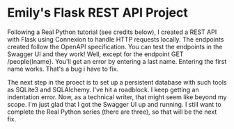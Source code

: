 # Emily's Flask REST API Project

Following a Real Python tutorial (see credits below), I created a REST API with Flask using Connexion to handle HTTP requests locally. The endpoints created follow the OpenAPI specification. You can test the endpoints in the Swagger UI and they work! Well, except for the endpoint GET /people{lname}. You'll get an error by entering a last name. Entering the first name works. That's a bug i have to fix.

The next step in the proect is to set up a persistent database with such tools as SQLite3 and SQLAlchemy. I've hit a roadblock. I keep getting an indentation error. Now, as a technical writer, that might seem like beyond my scope. I'm just glad that I got the Swagger UI up and running. I still want to complete the Real Python series (there are three), so that will be the next fix.
